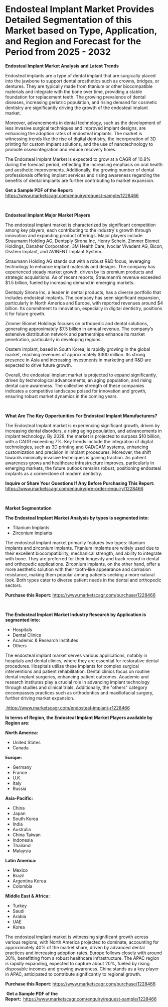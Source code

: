 <p><h1>Endosteal Implant Market Provides Detailed Segmentation of this Market based on Type, Application, and Region and Forecast for the Period from 2025 - 2032</h1></p><p><strong>Endosteal Implant Market Analysis and Latest Trends</strong></p>
<p><p>Endosteal implants are a type of dental implant that are surgically placed into the jawbone to support dental prosthetics such as crowns, bridges, or dentures. They are typically made from titanium or other biocompatible materials and integrate with the bone over time, providing a stable foundation for replacement teeth. The growing prevalence of dental diseases, increasing geriatric population, and rising demand for cosmetic dentistry are significantly driving the growth of the endosteal implant market.</p><p>Moreover, advancements in dental technology, such as the development of less invasive surgical techniques and improved implant designs, are enhancing the adoption rates of endosteal implants. The market is witnessing trends like the rise of digital dentistry, the incorporation of 3D printing for custom implant solutions, and the use of nanotechnology to promote osseointegration and reduce recovery times.</p><p>The Endosteal Implant Market is expected to grow at a CAGR of 10.8% during the forecast period, reflecting the increasing emphasis on oral health and aesthetic improvements. Additionally, the growing number of dental professionals offering implant services and rising awareness regarding the benefits of dental implants are further contributing to market expansion.</p></p>
<p><strong>Get a Sample PDF of the Report:&nbsp;</strong> <a href="https://www.marketscagr.com/enquiry/request-sample/1228466?utm_campaign=3495&utm_medium=2&utm_source=Github&utm_content=ia&utm_term=13042025&utm_id=endosteal-implant">https://www.marketscagr.com/enquiry/request-sample/1228466</a></p>
<p>&nbsp;</p>
<p><strong>Endosteal Implant Major Market Players</strong></p>
<p><p>The endosteal implant market is characterized by significant competition among key players, each contributing to the industry's growth through innovation and expanding product offerings. Major players include Straumann Holding AG, Dentsply Sirona Inc, Henry Schein, Zimmer Biomet Holdings, Danaher Corporation, 3M Health Care, Ivoclar Vivadent AG, Bicon, Osstem Implant, and AVINENT Implant System.</p><p>Straumann Holding AG stands out with a robust R&D focus, leveraging technology to enhance implant materials and designs. The company has experienced steady market growth, driven by its premium products and strategic acquisitions. As of recent reports, Straumann’s revenue exceeded $1.5 billion, fueled by increasing demand in emerging markets.</p><p>Dentsply Sirona Inc, a leader in dental products, has a diverse portfolio that includes endosteal implants. The company has seen significant expansion, particularly in North America and Europe, with reported revenues around $4 billion. Its commitment to innovation, especially in digital dentistry, positions it for future growth.</p><p>Zimmer Biomet Holdings focuses on orthopedic and dental solutions, generating approximately $7.5 billion in annual revenue. The company’s extensive distribution network and partnerships enhance its market penetration, particularly in developing regions.</p><p>Osstem Implant, based in South Korea, is rapidly growing in the global market, reaching revenues of approximately $300 million. Its strong presence in Asia and increasing investments in marketing and R&D are expected to drive future growth.</p><p>Overall, the endosteal implant market is projected to expand significantly, driven by technological advancements, an aging population, and rising dental care awareness. The collective strength of these companies indicates a competitive landscape poised for innovation and growth, ensuring robust market dynamics in the coming years.</p></p>
<p>&nbsp;</p>
<p><strong>What Are The Key Opportunities For Endosteal Implant Manufacturers?</strong></p>
<p><p>The Endosteal Implant market is experiencing significant growth, driven by increasing dental disorders, a rising aging population, and advancements in implant technology. By 2028, the market is projected to surpass $10 billion, with a CAGR exceeding 7%. Key trends include the integration of digital technologies, such as 3D printing and CAD/CAM systems, enhancing customization and precision in implant procedures. Moreover, the shift towards minimally invasive techniques is gaining traction. As patient awareness grows and healthcare infrastructure improves, particularly in emerging markets, the future outlook remains robust, positioning endosteal implants as a cornerstone of modern dentistry.</p></p>
<p><strong>Inquire or Share Your Questions If Any Before Purchasing This Report:</strong> <a href="https://www.marketscagr.com/enquiry/pre-order-enquiry/1228466?utm_campaign=3495&utm_medium=2&utm_source=Github&utm_content=ia&utm_term=13042025&utm_id=endosteal-implant">https://www.marketscagr.com/enquiry/pre-order-enquiry/1228466</a></p>
<p>&nbsp;</p>
<p><strong>Market Segmentation</strong></p>
<p><strong>The Endosteal Implant Market Analysis by types is segmented into:</strong></p>
<p><ul><li>Titanium Implants</li><li>Zirconium Implants</li></ul></p>
<p><p>The endosteal implant market primarily features two types: titanium implants and zirconium implants. Titanium implants are widely used due to their excellent biocompatibility, mechanical strength, and ability to integrate with bone. They are preferred for their longevity and track record in dental and orthopedic applications. Zirconium implants, on the other hand, offer a more aesthetic solution with their tooth-like appearance and corrosion resistance, making them popular among patients seeking a more natural look. Both types cater to diverse patient needs in the dental and orthopedic sectors.</p></p>
<p><strong>Purchase this Report:&nbsp;</strong><a href="https://www.marketscagr.com/purchase/1228466?utm_campaign=3495&utm_medium=2&utm_source=Github&utm_content=ia&utm_term=13042025&utm_id=endosteal-implant">https://www.marketscagr.com/purchase/1228466</a></p>
<p>&nbsp;</p>
<p><strong>The Endosteal Implant Market Industry Research by Application is segmented into:</strong></p>
<p><ul><li>Hospitals</li><li>Dental Clinics</li><li>Academic & Research Institutes</li><li>Others</li></ul></p>
<p><p>The endosteal implant market serves various applications, notably in hospitals and dental clinics, where they are essential for restorative dental procedures. Hospitals utilize these implants for complex surgical interventions and patient rehabilitation. Dental clinics focus on routine dental implant surgeries, enhancing patient outcomes. Academic and research institutes play a crucial role in advancing implant technology through studies and clinical trials. Additionally, the "others" category encompasses practices such as orthodontics and maxillofacial surgery, further driving market expansion.</p></p>
<p><a href="https://www.marketscagr.com/endosteal-implant-r1228466?utm_campaign=3495&utm_medium=2&utm_source=Github&utm_content=ia&utm_term=13042025&utm_id=endosteal-implant">&nbsp;https://www.marketscagr.com/endosteal-implant-r1228466</a></p>
<p><strong>In terms of Region, the Endosteal Implant Market Players available by Region are:</strong></p>
<p>
    <p> <strong> North America: </strong>
        <ul>
            <li>United States</li>
            <li>Canada</li>
        </ul>
        </p> 
    <p> <strong> Europe: </strong>
        <ul>
            <li>Germany</li>
            <li>France</li>
            <li>U.K.</li>
            <li>Italy</li>
            <li>Russia</li>
        </ul>
        </p> 
    <p> <strong> Asia-Pacific: </strong>
        <ul>
            <li>China</li>
            <li>Japan</li>
            <li>South Korea</li>
            <li>India</li>
            <li>Australia</li>
            <li>China Taiwan</li>
            <li>Indonesia</li>
            <li>Thailand</li>
            <li>Malaysia</li>
        </ul>
        </p> 
    <p> <strong> Latin America: </strong>
        <ul>
            <li>Mexico</li>
            <li>Brazil</li>
            <li>Argentina Korea</li>
            <li>Colombia</li>
        </ul>
        </p> 
    <p> <strong> Middle East & Africa: </strong>
        <ul>
            <li>Turkey</li>
            <li>Saudi</li>
            <li>Arabia</li>
            <li>UAE</li>
            <li>Korea</li>
        </ul>
    </p>
    </p>
<p><p>The endosteal implant market is witnessing significant growth across various regions, with North America projected to dominate, accounting for approximately 40% of the market share, driven by advanced dental practices and increasing adoption rates. Europe follows closely with around 30%, benefitting from a robust healthcare infrastructure. The APAC region is rapidly expanding, expected to capture about 20%, fueled by rising disposable incomes and growing awareness. China stands as a key player in APAC, anticipated to contribute significantly to regional growth.</p></p>
<p><strong>Purchase this Report: </strong><a href="https://www.marketscagr.com/purchase/1228466?utm_campaign=3495&utm_medium=2&utm_source=Github&utm_content=ia&utm_term=13042025&utm_id=endosteal-implant">https://www.marketscagr.com/purchase/1228466</a></p>
<p>&nbsp;<strong>Get a Sample PDF of the Report:&nbsp;&nbsp;</strong><a href="https://www.marketscagr.com/enquiry/request-sample/1228466?utm_campaign=3495&utm_medium=2&utm_source=Github&utm_content=ia&utm_term=13042025&utm_id=endosteal-implant">https://www.marketscagr.com/enquiry/request-sample/1228466</a></p>
<p><strong></strong></p>
<p><p></p><p></p><p></p></p>